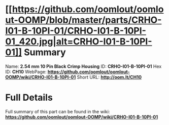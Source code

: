 
[[https://github.com/oomlout/oomlout-OOMP/blob/master/parts/CRHO-I01-B-10PI-01/CRHO-I01-B-10PI-01_420.jpg|alt=CRHO-I01-B-10PI-01]] 
Summary
=================

Name: __2.54 mm 10 Pin Black Crimp Housing__
ID: __CRHO-I01-B-10PI-01__
Hex ID: __CH10__
WebPage: __https://github.com/oomlout/oomlout-OOMP/wiki/CRHO-I01-B-10PI-01__
Short URL: __http://oom.lt/CH10__

Full Details
==========================
Full summary of this part can be found in the wiki:   
__https://github.com/oomlout/oomlout-OOMP/wiki/CRHO-I01-B-10PI-01__   

